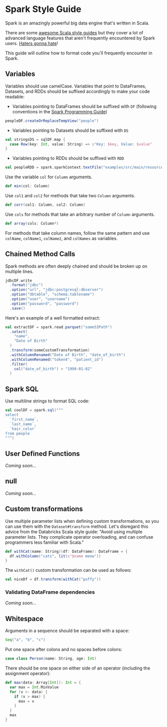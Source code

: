 # Spark Style Guide

Spark is an amazingly powerful big data engine that's written in Scala.

There are some [awesome Scala style guides](https://github.com/databricks/scala-style-guide) but they cover a lot of advanced language features that aren't frequently encountered by Spark users.  [Haters gonna hate](https://www.reddit.com/r/scala/comments/2ze443/a_good_example_of_a_scala_style_guide_by_people/)!

This guide will outline how to format code you'll frequently encounter in Spark.

## Variables

Variables should use camelCase.  Variables that point to DataFrames, Datasets, and RDDs should be suffixed accordingly to make your code readable:

* Variables pointing to DataFrames should be suffixed with `DF` (following conventions in the [Spark Programming Guide](http://spark.apache.org/docs/latest/sql-programming-guide.html))


```scala
peopleDF.createOrReplaceTempView("people")
```

* Variables pointing to Datasets should be suffixed with `DS`


```scala
val stringsDS = sqlDF.map {
  case Row(key: Int, value: String) => s"Key: $key, Value: $value"
}
```

* Variables pointing to RDDs should be suffixed with `RDD`

```scala
val peopleRDD = spark.sparkContext.textFile("examples/src/main/resources/people.txt")
```

Use the variable `col` for `Column` arguments.

```scala
def min(col: Column)
```

Use `col1` and `col2` for methods that take two `Column` arguments.

```scala
def corr(col1: Column, col2: Column)
```

Use `cols` for methods that take an arbitrary number of `Column` arguments.

```scala
def array(cols: Column*)
```

For methods that take column names, follow the same pattern and use `colName`, `colName1`, `colName2`, and `colNames` as variables.

## Chained Method Calls

Spark methods are often deeply chained and should be broken up on multiple lines.

```scala
jdbcDF.write
  .format("jdbc")
  .option("url", "jdbc:postgresql:dbserver")
  .option("dbtable", "schema.tablename")
  .option("user", "username")
  .option("password", "password")
  .save()
```

Here's an example of a well formatted extract:

```scala
val extractDF = spark.read.parquet("someS3Path")
  .select(
    "name",
    "Date of Birth"
  )
  .transform(someCustomTransformation)
  .withColumnRenamed("Date of Birth", "date_of_birth")
  .withColumnRenamed("token4", "patient_id")
  .filter(
    col("date_of_birth") > "1999-01-02"
  )
```

## Spark SQL

Use multiline strings to format SQL code:

```scala
val coolDF = spark.sql("""
select
  `first_name`,
  `last_name`,
  `hair_color`
from people
""")
```

## User Defined Functions

*Coming soon...*

## null

*Coming soon...*

## Custom transformations

Use multiple parameter lists when defining custom transformations, so you can use them with the `Dataset#transform` method.  Let's disregard this advice from the Databricks Scala style guide: "Avoid using multiple parameter lists. They complicate operator overloading, and can confuse programmers less familiar with Scala."

```scala
def withCat(name: String)(df: DataFrame): DataFrame = {
  df.withColumn("cats", lit(s"$name meow"))
}
```

The `withCat()` custom transformation can be used as follows:

```scala
val niceDf = df.transform(withCat("puffy"))
```

### Validating DataFrame dependencies

*Coming soon...*

## Whitespace

Arguments in a sequence should be separated with a space:

```scala
Seq("a", "b", "c")
```

Put one space after colons and no spaces before colons:

```scala
case class Person(name: String, age: Int)
```

There should be one space on either side of an operator (including the assignment operator):

```scala
def max(data: Array[Int]): Int = {
  var max = Int.MinValue
  for (v <- data) {
    if (v > max) {
      max = v
    }
  }
  max
}
```